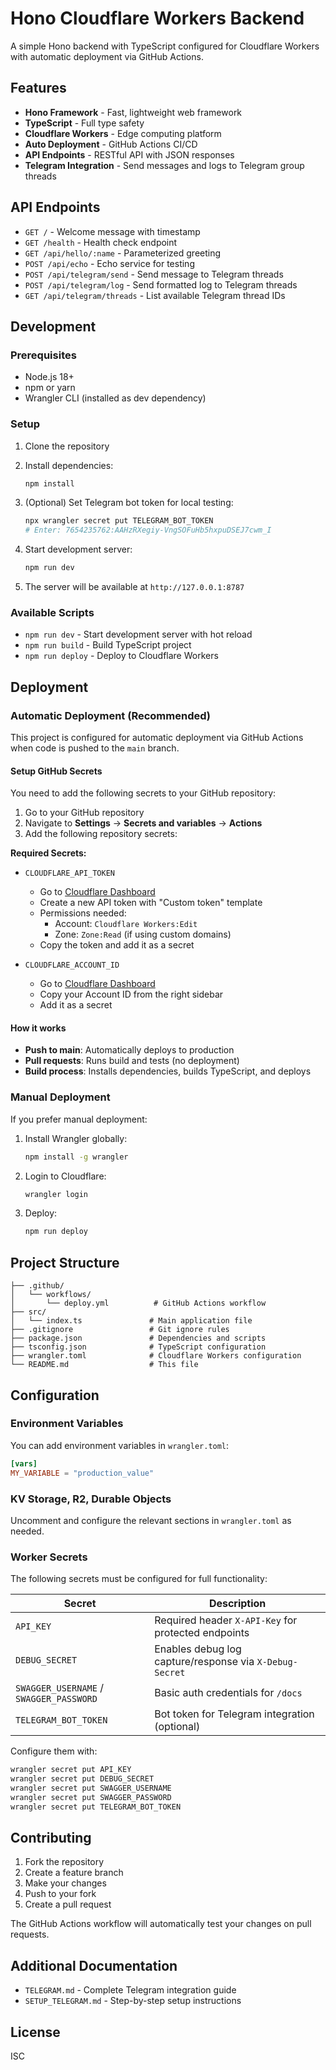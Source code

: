 # Hono Cloudflare Workers Backend

A simple Hono backend with TypeScript configured for Cloudflare Workers with automatic deployment via GitHub Actions.

## Features

- **Hono Framework** - Fast, lightweight web framework
- **TypeScript** - Full type safety
- **Cloudflare Workers** - Edge computing platform
- **Auto Deployment** - GitHub Actions CI/CD
- **API Endpoints** - RESTful API with JSON responses
- **Telegram Integration** - Send messages and logs to Telegram group threads

## API Endpoints

- `GET /` - Welcome message with timestamp
- `GET /health` - Health check endpoint
- `GET /api/hello/:name` - Parameterized greeting
- `POST /api/echo` - Echo service for testing
- `POST /api/telegram/send` - Send message to Telegram threads
- `POST /api/telegram/log` - Send formatted log to Telegram threads
- `GET /api/telegram/threads` - List available Telegram thread IDs

## Development

### Prerequisites

- Node.js 18+
- npm or yarn
- Wrangler CLI (installed as dev dependency)

### Setup

1. Clone the repository
2. Install dependencies:
   ```bash
   npm install
   ```

3. (Optional) Set Telegram bot token for local testing:
   ```bash
   npx wrangler secret put TELEGRAM_BOT_TOKEN
   # Enter: 7654235762:AAHzRXegiy-VngSOFuHb5hxpuDSEJ7cwm_I
   ```

4. Start development server:
   ```bash
   npm run dev
   ```

5. The server will be available at `http://127.0.0.1:8787`

### Available Scripts

- `npm run dev` - Start development server with hot reload
- `npm run build` - Build TypeScript project
- `npm run deploy` - Deploy to Cloudflare Workers

## Deployment

### Automatic Deployment (Recommended)

This project is configured for automatic deployment via GitHub Actions when code is pushed to the `main` branch.

#### Setup GitHub Secrets

You need to add the following secrets to your GitHub repository:

1. Go to your GitHub repository
2. Navigate to **Settings** → **Secrets and variables** → **Actions**
3. Add the following repository secrets:

**Required Secrets:**

- `CLOUDFLARE_API_TOKEN`
  - Go to [Cloudflare Dashboard](https://dash.cloudflare.com/profile/api-tokens)
  - Create a new API token with "Custom token" template
  - Permissions needed:
    - Account: `Cloudflare Workers:Edit`
    - Zone: `Zone:Read` (if using custom domains)
  - Copy the token and add it as a secret

- `CLOUDFLARE_ACCOUNT_ID`
  - Go to [Cloudflare Dashboard](https://dash.cloudflare.com/)
  - Copy your Account ID from the right sidebar
  - Add it as a secret

#### How it works

- **Push to main**: Automatically deploys to production
- **Pull requests**: Runs build and tests (no deployment)
- **Build process**: Installs dependencies, builds TypeScript, and deploys

### Manual Deployment

If you prefer manual deployment:

1. Install Wrangler globally:
   ```bash
   npm install -g wrangler
   ```

2. Login to Cloudflare:
   ```bash
   wrangler login
   ```

3. Deploy:
   ```bash
   npm run deploy
   ```

## Project Structure

```
├── .github/
│   └── workflows/
│       └── deploy.yml          # GitHub Actions workflow
├── src/
│   └── index.ts               # Main application file
├── .gitignore                 # Git ignore rules
├── package.json               # Dependencies and scripts
├── tsconfig.json              # TypeScript configuration
├── wrangler.toml              # Cloudflare Workers configuration
└── README.md                  # This file
```

## Configuration

### Environment Variables

You can add environment variables in `wrangler.toml`:

```toml
[vars]
MY_VARIABLE = "production_value"
```

### KV Storage, R2, Durable Objects

Uncomment and configure the relevant sections in `wrangler.toml` as needed.

### Worker Secrets

The following secrets must be configured for full functionality:

| Secret | Description |
|--------|-------------|
| `API_KEY` | Required header `X-API-Key` for protected endpoints |
| `DEBUG_SECRET` | Enables debug log capture/response via `X-Debug-Secret` |
| `SWAGGER_USERNAME` / `SWAGGER_PASSWORD` | Basic auth credentials for `/docs` |
| `TELEGRAM_BOT_TOKEN` | Bot token for Telegram integration (optional) |

Configure them with:

```bash
wrangler secret put API_KEY
wrangler secret put DEBUG_SECRET
wrangler secret put SWAGGER_USERNAME
wrangler secret put SWAGGER_PASSWORD
wrangler secret put TELEGRAM_BOT_TOKEN
```

## Contributing

1. Fork the repository
2. Create a feature branch
3. Make your changes
4. Push to your fork
5. Create a pull request

The GitHub Actions workflow will automatically test your changes on pull requests.

## Additional Documentation

- `TELEGRAM.md` - Complete Telegram integration guide
- `SETUP_TELEGRAM.md` - Step-by-step setup instructions

## License

ISC